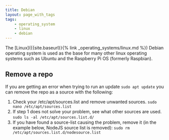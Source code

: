 ```yaml
---
title: Debian
layout: page_with_tags
tags:
    - operating_system
    - linux
    - debian
---
```


The [Linux]({{site.baseurl}}{% link _operating_systems/linux.md %}) Debian operating system is used as the base for many other linux operating systems such as Ubuntu and the Raspberry Pi OS (formerly Raspbian).
<!--more-->

## Remove a repo

If you are getting an error when trying to run an update `sudo apt update` you can remove the repo as a source with the following:

1. Check your /etc/apt/sources.list and remove unwanted sources.
    `sudo nano /etc/apt/sources.list`
2. If step 1 does not solve your problem, see what other sources are used.
`sudo ls -al /etc/apt/sources.list.d/`
3. If you have found a source-list causing the problem, remove it (in the example below, NodeJS source list is removed):
`sudo rm /etc/apt/sources.list.d/nodesource.list`